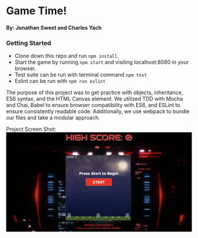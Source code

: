 # Game Time!
#### By: Jonathan Sweet and Charles Yach

### Getting Started
* Clone down this repo and run `npm install`.
* Start the game by running `npm start` and visiting localhost:8080 in your browser.
* Test suite can be run with terminal command `npm test`
* Eslint can be run with `npm run eslint`

The purpose of this project was to get practice with objects, inheritance, ES6 syntax, and the HTML Canvas element. We utilized TDD with Mocha and Chai, Babel to ensure browser compatibility with ES6, and ESLint to ensure consistently readable code. Additionally, we use webpack to bundle our files and take a modular approach.

Project Screen Shot:
![Screen Shot](src/images/game-screenshot1.png)